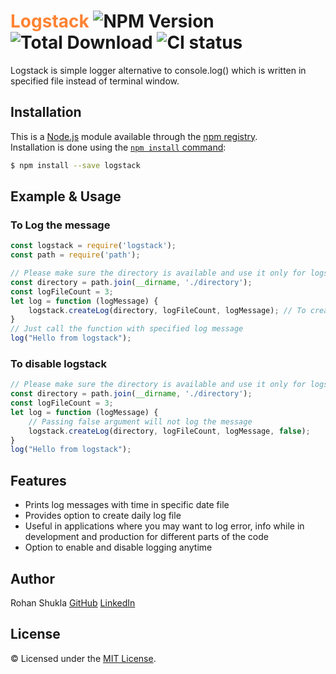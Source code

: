 # <span style="color:#ff8333">Logstack</span> ![NPM Version](https://badge.fury.io/js/logstack.svg) ![Total Download](https://img.shields.io/npm/dt/logstack.svg) ![CI status](https://img.shields.io/badge/build-passing-brightgreen.svg)

Logstack is simple logger alternative to console.log() which is written in specified file instead of terminal window.

## Installation

This is a [Node.js](https://nodejs.org/en/) module available through the
[npm registry](https://www.npmjs.com/).<br />
Installation is done using the
[`npm install` command](https://docs.npmjs.com/getting-started/installing-npm-packages-locally):

```bash
$ npm install --save logstack
```

## Example & Usage
### To Log the message
```js
const logstack = require('logstack');
const path = require('path');

// Please make sure the directory is available and use it only for logstack
const directory = path.join(__dirname, './directory');
const logFileCount = 3;
let log = function (logMessage) {
    logstack.createLog(directory, logFileCount, logMessage); // To create log 
}
// Just call the function with specified log message
log("Hello from logstack");
```

### To disable logstack
```js
// Please make sure the directory is available and use it only for logstack
const directory = path.join(__dirname, './directory');
const logFileCount = 3;
let log = function (logMessage) {
    // Passing false argument will not log the message
    logstack.createLog(directory, logFileCount, logMessage, false);
}
log("Hello from logstack");
```

## Features
* Prints log messages with time in specific date file
* Provides option to create daily log file
* Useful in applications where you may want to log error, info while in development and production for different parts of the code
* Option to enable and disable logging anytime

## Author
Rohan Shukla [GitHub](https://github.com/shuklarohan) [LinkedIn](https://www.linkedin.com/in/shuklarohan)

## License
© Licensed under the [MIT License](LICENSE).
